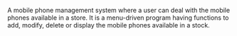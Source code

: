 A mobile phone management system where a user can deal with the mobile phones available in a store. It is a menu-driven program having
functions to add, modify, delete or display the mobile phones available in a stock.
